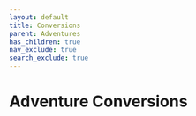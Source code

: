 ```yaml
---
layout: default
title: Conversions
parent: Adventures
has_children: true
nav_exclude: true
search_exclude: true
---
```


# Adventure Conversions

